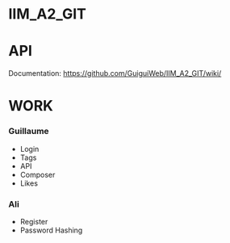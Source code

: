 # IIM_A2_GIT


# API
Documentation: https://github.com/GuiguiWeb/IIM_A2_GIT/wiki/


# WORK

### Guillaume
* Login
* Tags
* API
* Composer
* Likes

### Ali
* Register
* Password Hashing
